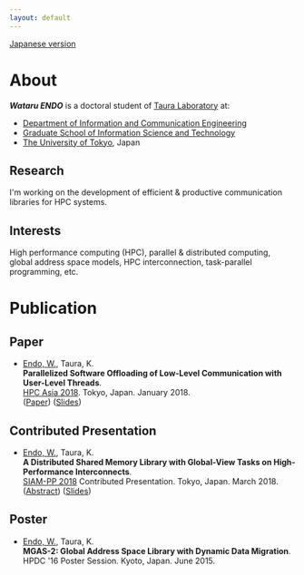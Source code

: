 ```yaml
---
layout: default
---
```


[Japanese version](./ja/)

# About

___Wataru ENDO___ is a doctoral student of [Taura Laboratory](http://www.eidos.ic.i.u-tokyo.ac.jp) at:

- [Department of Information and Communication Engineering](http://www.i.u-tokyo.ac.jp/edu/course/ice/index_e.shtml)
- [Graduate School of Information Science and Technology](http://www.i.u-tokyo.ac.jp/index_e.shtml)
- [The University of Tokyo](http://www.u-tokyo.ac.jp/en/index.html), Japan

## Research

I'm working on the development of efficient & productive communication libraries for HPC systems.

## Interests

High performance computing (HPC), parallel & distributed computing, global address space models, 
HPC interconnection, task-parallel programming, etc.

# Publication

## Paper

- <u>Endo, W.</u>, Taura, K.  
  __Parallelized Software Offloading of Low-Level Communication with User-Level Threads__.  
  [HPC Asia 2018](http://sighpc.ipsj.or.jp/HPCAsia2018/). Tokyo, Japan. January 2018.  
  ([Paper](https://dl.acm.org/citation.cfm?doid=3149457.3149475))
  ([Slides](/pub/20180131_hpcasia_slides.pdf))

## Contributed Presentation

- <u>Endo, W.</u>, Taura, K.  
  __A Distributed Shared Memory Library with Global-View Tasks on High-Performance Interconnects__.  
  [SIAM-PP 2018](https://www.siam.org/meetings/pp18/) Contributed Presentation. Tokyo, Japan. March 2018.  
  ([Abstract](http://meetings.siam.org/sess/dsp_talk.cfm?p=89710))
  ([Slides](/pub/20180309_siampp_slides.pdf))

## Poster

- <u>Endo, W.</u>, Taura, K.  
  __MGAS-2: Global Address Space Library with Dynamic Data Migration__.  
  HPDC '16 Poster Session. Kyoto, Japan. June 2015.



